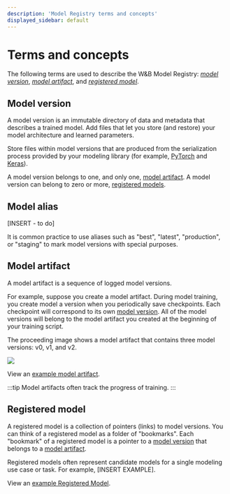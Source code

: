 ```yaml
---
description: 'Model Registry terms and concepts'
displayed_sidebar: default
---
```


# Terms and concepts

<head>
  <title>Model Registry terms and concepts</title>
</head>

The following terms are used to describe the W&B Model Registry: [*model version*](#model-version), [*model artifact*](#model-artifact), and [*registered model*](#registered-model).

## Model version
A model version is an immutable directory of data and metadata that describes a trained model. Add files that let you store (and restore) your model architecture and learned parameters.

Store files within model versions that are produced from the serialization process provided by your modeling library (for example, [PyTorch](https://pytorch.org/tutorials/beginner/saving\_loading\_models.html) and [Keras](https://www.tensorflow.org/guide/keras/save\_and\_serialize)).



A model version belongs to one, and only one, [model artifact](#model-artifact). A model version can belong to zero or more, [registered models](#registered-model).

<!-- [INSERT IMAGE] -->

## Model alias

[INSERT - to do]

It is common practice to use aliases such as  "best", "latest", "production", or "staging" to mark model versions with special purposes.

## Model artifact
A model artifact is a sequence of logged model versions. 

<!-- Model artifacts can alias specific versions so that downstream consumers can pin that alias.  -->

For example, suppose you create a model artifact. During model training, you create model a version when you periodically save checkpoints. Each checkpoint will correspond to its own [model version](#model-version). All of the model versions will belong to the model artifact you created at the beginning of your training script.

The proceeding image shows a model artifact that contains three model versions: v0, v1, and v2.

![](@site/static/images/models/mr1c.png)

View an [example model artifact](https://wandb.ai/timssweeney/model\_management\_docs\_official\_v0/artifacts/model/mnist-zws7gt0n).

:::tip
Model artifacts often track the progress of training.
:::

## Registered model
A registered model is a collection of pointers (links) to model versions. You can think of a registered model as a folder of "bookmarks". Each "bookmark" of a registered model is a pointer to a [model version](#model-version) that belongs to a [model artifact](#model-artifact). 

Registered models often represent candidate models for a single modeling use case or task. For example, [INSERT EXAMPLE].


View an [example Registered Model](https://wandb.ai/timssweeney/model\_management\_docs\_official\_v0/artifacts/model/MNIST%20Grayscale%2028x28).

<!-- This image is confusing; we show a model collection, but don't specify it's a model artifact. -->
<!-- ![](/images/models/diagram_doc.png) -->



<!-- Move this to another page -->
<!-- The separation of artifacts and registered models allows you to produce a massive number of artifacts (think of them like "draft models"), and periodically _link_ your high performing versions to a the curated Registered Model. Then use aliases to mark which version in a registered model is at a certain stage in the lifecycle. Each person in your team can collaborate on a single use case, while having the freedom to explore and experiment without polluting namespaces or conflicting with others' work. -->



<!-- :::info
A model is an artifact with `type="model"`.  A model version is an artifact version that belongs to that artifact. A registered model is an artifact collection that has a type set to `model` (`type="model"`).
::: -->
